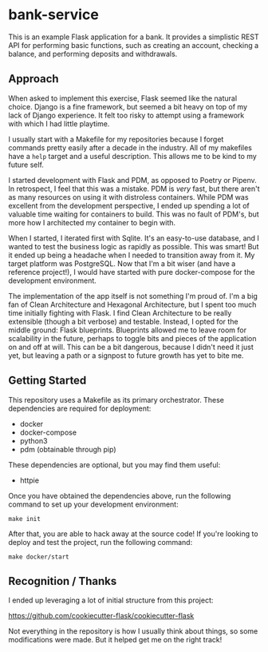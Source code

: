 # bank-service

This is an example Flask application for a bank.
It provides a simplistic REST API for performing basic functions,
such as creating an account, checking a balance,
and performing deposits and withdrawals.

## Approach

When asked to implement this exercise,
Flask seemed like the natural choice.
Django is a fine framework,
but seemed a bit heavy on top of my lack of Django experience.
It felt too risky to attempt using a framework with which I had little playtime.

I usually start with a Makefile for my repositories because I forget commands
pretty easily after a decade in the industry.
All of my makefiles have a `help` target and a useful description.
This allows me to be kind to my future self.

I started development with Flask and PDM, as opposed to Poetry or Pipenv.
In retrospect, I feel that this was a mistake.
PDM is _very_ fast, but there aren't as many resources on using it with
distroless containers.
While PDM was excellent from the development perspective,
I ended up spending a lot of valuable time waiting for containers to build.
This was no fault of PDM's,
but more how I architected my container to begin with.

When I started, I iterated first with Sqlite.
It's an easy-to-use database, and I wanted to test the business logic as
rapidly as possible.
This was smart!
But it ended up being a headache when I needed to transition away from it.
My target platform was PostgreSQL.
Now that I'm a bit wiser (and have a reference project!),
I would have started with pure docker-compose for the development environment.

The implementation of the app itself is not something I'm proud of.
I'm a big fan of Clean Architecture and Hexagonal Architecture,
but I spent too much time initially fighting with Flask.
I find Clean Architecture to be really extensible (though a bit verbose)
and testable.
Instead, I opted for the middle ground: Flask blueprints.
Blueprints allowed me to leave room for scalability in the future,
perhaps to toggle bits and pieces of the application on and off at will.
This can be a bit dangerous, because I didn't need it just yet,
but leaving a path or a signpost to future growth has yet to bite me.

## Getting Started

This repository uses a Makefile as its primary orchestrator.
These dependencies are required for deployment:

- docker
- docker-compose
- python3
- pdm (obtainable through pip)

These dependencies are optional, but you may find them useful:
- httpie

Once you have obtained the dependencies above,
run the following command to set up your development environment:

    make init

After that, you are able to hack away at the source code!
If you're looking to deploy and test the project,
run the following command:

    make docker/start

## Recognition / Thanks

I ended up leveraging a lot of initial structure from this project:

https://github.com/cookiecutter-flask/cookiecutter-flask

Not everything in the repository is how I usually think about things,
so some modifications were made.
But it helped get me on the right track!


